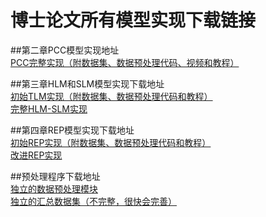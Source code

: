 # 博士论文所有模型实现下载链接

##第二章PCC模型实现地址  
[PCC完整实现（附数据集、数据预处理代码、视频和教程）](https://github.com/yangyixiaof/CodeCompletionPlugin)  
  
##第三章HLM和SLM模型实现下载地址  
[初始TLM实现（附数据集、数据预处理代码和教程）](https://www.dropbox.com/s/8typta3a81htclr/TLM.zip)  
[完整HLM-SLM实现](https://www.dropbox.com/s/sr9zztiwmzicslx/HLM-SLM-REP.zip)  
  
##第四章REP模型实现下载地址  
[初始REP实现（附数据集、数据预处理代码和教程）](https://www.dropbox.com/s/28p8j44zdc78ob4/REP.zip)  
[改进REP实现](https://www.dropbox.com/s/sr9zztiwmzicslx/HLM-SLM-REP.zip)  
  
##预处理程序下载地址  
[独立的数据预处理模块](https://www.dropbox.com/s/iafkui5dv9jet2f/JavaCodePreProcess.zip)  
[独立的汇总数据集（不完整，很快会完善）](https://www.dropbox.com/s/wlriqymllx985k8/CodeCorpus.zip)  



